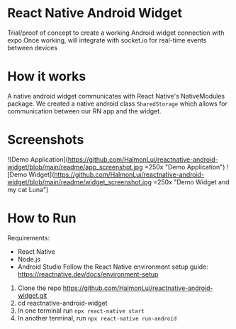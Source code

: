 # React Native Android Widget
Trial/proof of concept to create a working Android widget connection with expo
Once working, will integrate with socket.io for real-time events between devices

# How it works
A native android widget communicates with React Native's NativeModules package.
We created a native android class `SharedStorage` which allows for communication between our RN app and the widget.

# Screenshots
![Demo Application](https://github.com/HalmonLui/reactnative-android-widget/blob/main/readme/app_screenshot.jpg =250x "Demo Application")
![Demo Widget](https://github.com/HalmonLui/reactnative-android-widget/blob/main/readme/widget_screenshot.jpg =250x "Demo Widget and my cat Luna")

# How to Run
Requirements:
- React Native
- Node.js
- Android Studio
Follow the React Native environment setup guide: https://reactnative.dev/docs/environment-setup

1. Clone the repo https://github.com/HalmonLui/reactnative-android-widget.git
2. cd reactnative-android-widget
3. In one terminal run `npx react-native start`
4. In another terminal, run `npx react-native run-android`
